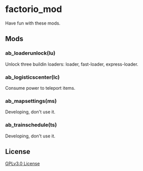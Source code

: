 # factorio_mod
Have fun with these mods.

## Mods

### ab_loaderunlock(lu)
Unlock three buildin loaders: loader, fast-loader, express-loader.

### ab_logisticscenter(lc)
Consume power to teleport items.

### ab_mapsettings(ms)
Developing, don't use it.

### ab_trainschedule(ts)
Developing, don't use it.

## License
[GPLv3.0 License](https://github.com/ABackerNINI/factorio_mod/blob/master/LICENSE)
